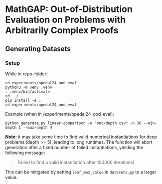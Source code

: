 # MathGAP: Out-of-Distribution Evaluation on Problems with Arbitrarily Complex Proofs

## Generating Datasets
### Setup
While in repo-folder:
```
cd experiments/opedal24_ood_eval
python3 -m venv .venv
. .venv/bin/activate
cd ../..
pip install -e .
cd experiments/opedal24_ood_eval
```

Example (when in /experiments/opedal24_ood_eval):
```
python generate.py linear-comparison -o "out/depth.csv" -n 30 --min-depth 1 --max-depth 4
```

**Note:** it may take some time to find valid numerical instantiations for deep problems (depth >= 5), leading to long runtimes. The function will abort generation after a fixed number of failed instantiations, yielding the following message:
> Failed to find a valid instantiation after 100000 iterations!

This can be mitigated by setting ``leaf_max_value`` in ``datasets.py`` to a larger value.
